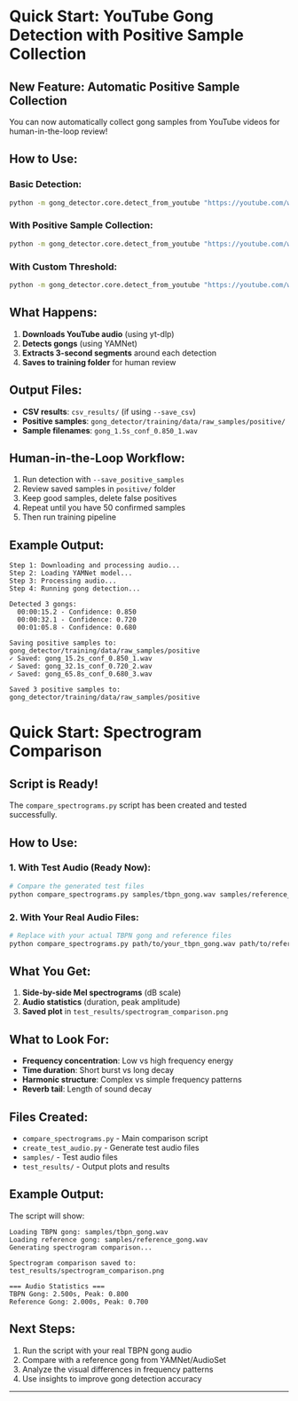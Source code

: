 

# Quick Start: YouTube Gong Detection with Positive Sample Collection

## **New Feature: Automatic Positive Sample Collection**

You can now automatically collect gong samples from YouTube videos for human-in-the-loop review!

## **How to Use:**

### **Basic Detection:**
```bash
python -m gong_detector.core.detect_from_youtube "https://youtube.com/watch?v=VIDEO_ID"
```

### **With Positive Sample Collection:**
```bash
python -m gong_detector.core.detect_from_youtube "https://youtube.com/watch?v=VIDEO_ID" --save_positive_samples
```

### **With Custom Threshold:**
```bash
python -m gong_detector.core.detect_from_youtube "https://youtube.com/watch?v=VIDEO_ID" --threshold 0.5 --save_positive_samples
```

## **What Happens:**

1. **Downloads YouTube audio** (using yt-dlp)
2. **Detects gongs** (using YAMNet)
3. **Extracts 3-second segments** around each detection
4. **Saves to training folder** for human review

## **Output Files:**

- **CSV results**: `csv_results/` (if using `--save_csv`)
- **Positive samples**: `gong_detector/training/data/raw_samples/positive/`
- **Sample filenames**: `gong_1.5s_conf_0.850_1.wav`

## **Human-in-the-Loop Workflow:**

1. Run detection with `--save_positive_samples`
2. Review saved samples in `positive/` folder
3. Keep good samples, delete false positives
4. Repeat until you have 50 confirmed samples
5. Then run training pipeline

## **Example Output:**

```text
Step 1: Downloading and processing audio...
Step 2: Loading YAMNet model...
Step 3: Processing audio...
Step 4: Running gong detection...

Detected 3 gongs:
  00:00:15.2 - Confidence: 0.850
  00:00:32.1 - Confidence: 0.720
  00:01:05.8 - Confidence: 0.680

Saving positive samples to: gong_detector/training/data/raw_samples/positive
✓ Saved: gong_15.2s_conf_0.850_1.wav
✓ Saved: gong_32.1s_conf_0.720_2.wav
✓ Saved: gong_65.8s_conf_0.680_3.wav

Saved 3 positive samples to: gong_detector/training/data/raw_samples/positive
```


# Quick Start: Spectrogram Comparison

## **Script is Ready!**

The `compare_spectrograms.py` script has been created and tested successfully.

## **How to Use:**

### 1. **With Test Audio (Ready Now):**

```bash
# Compare the generated test files
python compare_spectrograms.py samples/tbpn_gong.wav samples/reference_gong.wav
```

### 2. **With Your Real Audio Files:**

```bash
# Replace with your actual TBPN gong and reference files
python compare_spectrograms.py path/to/your_tbpn_gong.wav path/to/reference_gong.wav
```

## **What You Get:**

1. **Side-by-side Mel spectrograms** (dB scale)
2. **Audio statistics** (duration, peak amplitude)
3. **Saved plot** in `test_results/spectrogram_comparison.png`

## **What to Look For:**

- **Frequency concentration**: Low vs high frequency energy
- **Time duration**: Short burst vs long decay
- **Harmonic structure**: Complex vs simple frequency patterns
- **Reverb tail**: Length of sound decay

## **Files Created:**

- `compare_spectrograms.py` - Main comparison script
- `create_test_audio.py` - Generate test audio files
- `samples/` - Test audio files
- `test_results/` - Output plots and results

## **Example Output:**

The script will show:

```text
Loading TBPN gong: samples/tbpn_gong.wav
Loading reference gong: samples/reference_gong.wav
Generating spectrogram comparison...

Spectrogram comparison saved to: test_results/spectrogram_comparison.png

=== Audio Statistics ===
TBPN Gong: 2.500s, Peak: 0.800
Reference Gong: 2.000s, Peak: 0.700
```

## **Next Steps:**

1. Run the script with your real TBPN gong audio
2. Compare with a reference gong from YAMNet/AudioSet
3. Analyze the visual differences in frequency patterns
4. Use insights to improve gong detection accuracy

---